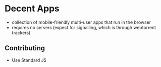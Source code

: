 # Decent Apps

* collection of mobile-friendly multi-user apps that run in the browser
* requires no servers (expect for signalling, which is through webtorrent trackers)

## Contributing

* Use Standard JS
